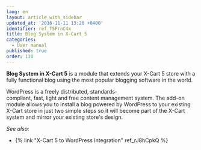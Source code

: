 ```yaml
---
lang: en
layout: article_with_sidebar
updated_at: '2016-11-11 13:20 +0400'
identifier: ref_T5FrnC4x
title: Blog System in X-Cart 5
categories:
  - User manual
published: true
order: 130
---
```



**Blog System in X-Cart 5** is a module that extends your X-Cart 5 store with a fully functional blog using the most popular blogging software in the world.

WordPress is a freely distributed, standards-compliant, fast, light and free content management system. The add-on module allows you to install a blog powered by WordPress to your existing X-Cart store in just two simple steps so it will become part of the X-Cart system and mirror your existing store's design. 

_See also:_

*   {% link "X-Cart 5 to WordPress Integration" ref_rJ8hCpkQ %}
